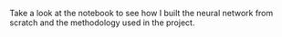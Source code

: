 Take a look at the notebook to see how I built the neural network from scratch and the methodology used in the project. 
